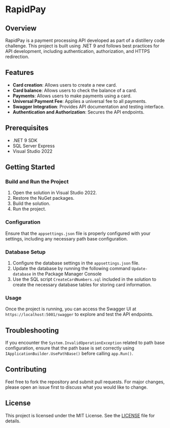 # RapidPay

## Overview
RapidPay is a payment processing API developed as part of a distillery code challenge. This project is built using .NET 9 and follows best practices for API development, including authentication, authorization, and HTTPS redirection.

## Features
- **Card creation**: Allows users to create a new card.
- **Card balance**: Allows users to check the balance of a card.
- **Payments**: Allows users to make payments using a card.
- **Universal Payment Fee**: Applies a universal fee to all payments.
- **Swagger Integration**: Provides API documentation and testing interface.
- **Authentication and Authorization**: Secures the API endpoints.

## Prerequisites
- .NET 9 SDK
- SQL Server Express
- Visual Studio 2022

## Getting Started

### Build and Run the Project
1. Open the solution in Visual Studio 2022.
2. Restore the NuGet packages.
3. Build the solution.
4. Run the project.

### Configuration
Ensure that the `appsettings.json` file is properly configured with your settings, including any necessary path base configuration.

### Database Setup
1. Configure the database settings in the `appsettings.json` file.
2. Update the database by running the following command `Update-database` in the Package Manager Console
3. Use the SQL script `CreateCardNumbers.sql` included in the solution to create the necessary database tables for storing card information.

### Usage
Once the project is running, you can access the Swagger UI at `https://localhost:5001/swagger` to explore and test the API endpoints.

## Troubleshooting
If you encounter the `System.InvalidOperationException` related to path base configuration, ensure that the path base is set correctly using `IApplicationBuilder.UsePathBase()`
before calling `app.Run()`.

## Contributing
Feel free to fork the repository and submit pull requests. For major changes, please open an issue first to discuss what you would like to change.

## License
This project is licensed under the MIT License. See the [LICENSE](LICENSE) file for details.
